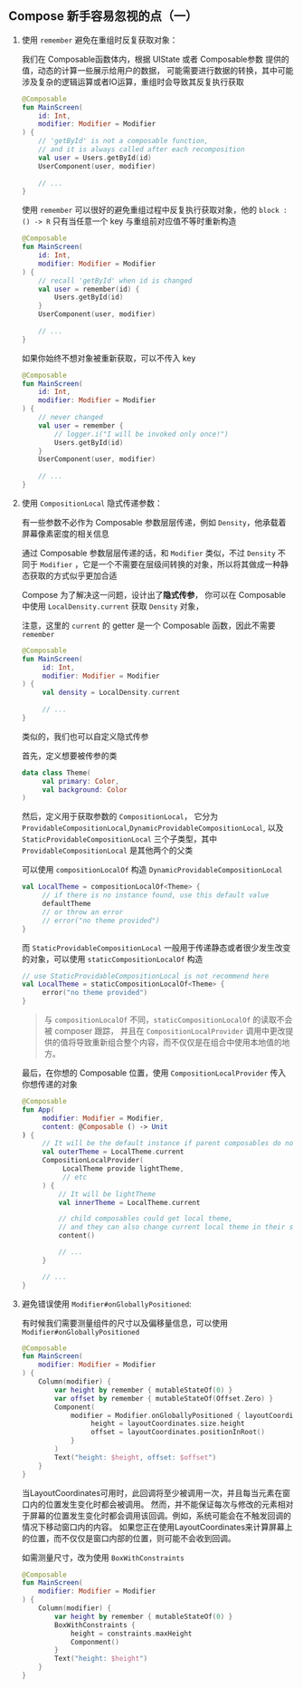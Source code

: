 ## Compose 新手容易忽视的点（一）

1. 使用 `remember` 避免在重组时反复获取对象：

   我们在 Composable函数体内，根据 UIState 或者 Composable参数 提供的值，动态的计算一些展示给用户的数据，
   可能需要进行数据的转换，其中可能涉及复杂的逻辑运算或者IO运算，重组时会导致其反复执行获取

   ```kotlin
   @Composable
   fun MainScreen(
       id: Int,
       modifier: Modifier = Modifier
   ) {
       // 'getById' is not a composable function, 
       // and it is always called after each recomposition
       val user = Users.getById(id)
       UserComponent(user, modifier)
       
       // ...
   }
   ```

   使用 `remember` 可以很好的避免重组过程中反复执行获取对象，他的 `block : () -> R` 只有当任意一个 key 与重组前对应值不等时重新构造

   ```kotlin
   @Composable
   fun MainScreen(
       id: Int,
       modifier: Modifier = Modifier
   ) {
       // recall 'getById' when id is changed
       val user = remember(id) {
           Users.getById(id)
       }
       UserComponent(user, modifier)
  
       // ...
   }
   ```

   如果你始终不想对象被重新获取，可以不传入 key

   ```kotlin
   @Composable
   fun MainScreen(
       id: Int,
       modifier: Modifier = Modifier
   ) {
       // never changed
       val user = remember {
           // logger.i("I will be invoked only once!")
           Users.getById(id)
       }
       UserComponent(user, modifier)
  
       // ...
   }
   ```

2. 使用 `CompositionLocal` 隐式传递参数：

   有一些参数不必作为 Composable 参数层层传递，例如 `Density`，他承载着屏幕像素密度的相关信息

   通过 Composable 参数层层传递的话，和 `Modifier` 类似，不过 `Density` 不同于 `Modifier`
   ，它是一个不需要在层级间转换的对象，所以将其做成一种静态获取的方式似乎更加合适

   Compose 为了解决这一问题，设计出了**隐式传参**， 你可以在 Composable 中使用 `LocalDensity.current` 获取 `Density` 对象，

   注意，这里的 `current` 的 getter 是一个 Composable 函数，因此不需要 `remember`

   ```kotlin
   @Composable
   fun MainScreen(
        id: Int,
        modifier: Modifier = Modifier
   ) {
        val density = LocalDensity.current
        
        // ...
   }
   ```

   类似的，我们也可以自定义隐式传参

   首先，定义想要被传参的类

   ```kotlin
   data class Theme(
        val primary: Color,
        val background: Color
   )
   ```

   然后，定义用于获取参数的 `CompositionLocal`， 它分为
   `ProvidableCompositionLocal`,`DynamicProvidableCompositionLocal`,
   以及 `StaticProvidableCompositionLocal` 三个子类型，其中`ProvidableCompositionLocal` 是其他两个的父类

   可以使用 `compositionLocalOf` 构造 `DynamicProvidableCompositionLocal`

   ```kotlin
   val LocalTheme = compositionLocalOf<Theme> {                                                       
        // if there is no instance found, use this default value
        defaultTheme
        // or throw an error
        // error("no theme provided")
   }
   ```

   而 `StaticProvidableCompositionLocal` 一般用于传递静态或者很少发生改变的对象，可以使用 `staticCompositionLocalOf` 构造

   ```kotlin
   // use StaticProvidableCompositionLocal is not recommend here
   val LocalTheme = staticCompositionLocalOf<Theme> {              
        error("no theme provided")
   }
   ```

   > 与 `compositionLocalOf` 不同，`staticCompositionLocalOf` 的读取不会被 composer 跟踪，
   并且在 `CompositionLocalProvider` 调用中更改提供的值将导致重新组合整个内容，而不仅仅是在组合中使用本地值的地方。

   最后，在你想的 Composable 位置，使用 `CompositionLocalProvider` 传入你想传递的对象

   ```kotlin
   @Composable
   fun App(
        modifier: Modifier = Modifier,
        content: @Composable () -> Unit
   ) {
        // It will be the default instance if parent composables do not provide as well
        val outerTheme = LocalTheme.current
        CompositionLocalProvider(
             LocalTheme provide lightTheme,
             // etc
        ) {
            // It will be lightTheme
            val innerTheme = LocalTheme.current
   
            // child composables could get local theme,
            // and they can also change current local theme in their scopes
            content()
   
            // ...
        }
   
        // ...
   }
   ```

3. 避免错误使用 `Modifier#onGloballyPositioned`:

   有时候我们需要测量组件的尺寸以及偏移量信息，可以使用 `Modifier#onGloballyPositioned`

   ```kotlin
   @Composable
   fun MainScreen(
       modifier: Modifier = Modifier
   ) {
       Column(modifier) {
           var height by remember { mutableStateOf(0) }
           var offset by remember { mutableStateOf(Offset.Zero) }
           Component(
               modifier = Modifier.onGloballyPositioned { layoutCoordinates ->
                    height = layoutCoordinates.size.height
                    offset = layoutCoordinates.positionInRoot()
               }
           )
           Text("height: $height, offset: $offset")
       }
   }
   ```

   当LayoutCoordinates可用时，此回调将至少被调用一次，并且每当元素在窗口内的位置发生变化时都会被调用。
   然而，并不能保证每次与修改的元素相对于屏幕的位置发生变化时都会调用该回调。例如，系统可能会在不触发回调的情况下移动窗口内的内容。
   如果您正在使用LayoutCoordinates来计算屏幕上的位置，而不仅仅是窗口内部的位置，则可能不会收到回调。

   如需测量尺寸，改为使用 `BoxWithConstraints`

   ```kotlin
   @Composable
   fun MainScreen(
       modifier: Modifier = Modifier
   ) {
       Column(modifier) {
           var height by remember { mutableStateOf(0) }
           BoxWithConstraints {
               height = constraints.maxHeight
               Componment()
           }
           Text("height: $height")
       }
   }
   ```
